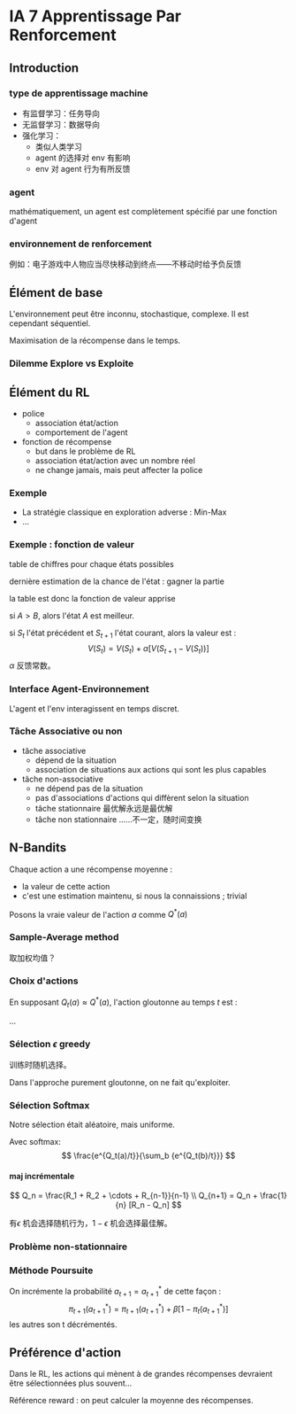 # IA 7 Apprentissage Par Renforcement

## Introduction

### type de apprentissage machine

- 有监督学习：任务导向
- 无监督学习：数据导向
- 强化学习：
  - 类似人类学习
  - agent 的选择对 env 有影响
  - env 对 agent 行为有所反馈


### agent

mathématiquement, un agent est complètement spécifié par une fonction d'agent

### environnement de renforcement

例如：电子游戏中人物应当尽快移动到终点——不移动时给予负反馈

## Élément de base

L'environnement peut être inconnu, stochastique, complexe. Il est cependant séquentiel.

Maximisation de la récompense dans le temps.

### Dilemme Explore vs Exploite

## Élément du RL

- police
  - association état/action
  - comportement de l'agent
- fonction de récompense
  - but dans le problème de RL
  - association état/action avec un nombre réel
  - ne change jamais, mais peut affecter la police

### Exemple

- La stratégie classique en exploration adverse : Min-Max
- ...

### Exemple : fonction de valeur

table de chiffres pour chaque états possibles

dernière estimation de la chance de l'état : gagner la partie

la table est donc la fonction de valeur apprise

si $A > B$, alors l'état $A$ est meilleur.

si $S_t$ l'état précédent et $S_{t+1}$ l'état courant, alors la valeur est :
$$
V(S_t) = V(S_t) + \alpha [V(S_{t+1} - V(S_t))]
$$
$\alpha$ 反馈常数。

### Interface Agent-Environnement

L'agent et l'env interagissent en temps discret.

### Tâche Associative ou non

- tâche associative
  - dépend de la situation
  - association de situations aux actions qui sont les plus capables
- tâche non-associative
  - ne dépend pas de la situation
  - pas d'associations d'actions qui diffèrent selon la situation
  - tâche stationnaire 最优解永远是最优解
  - tâche non stationnaire ……不一定，随时间变换

## N-Bandits

Chaque action a une récompense moyenne : 

- la valeur de cette action
- c'est une estimation maintenu, si nous la connaissions ; trivial

Posons la vraie valeur de l'action $a$ comme $Q^*(a)$

### Sample-Average method

取加权均值？

### Choix d'actions

En supposant $Q_t(a) \approx Q^*(a)$, l'action gloutonne au temps $t$ est :

...

### Sélection $\epsilon$ greedy

训练时随机选择。

Dans l'approche purement gloutonne, on ne fait qu'exploiter.

### Sélection Softmax

Notre sélection était aléatoire, mais uniforme.

Avec softmax: 
$$
\frac{e^{Q_t(a)/t}}{\sum_b {e^{Q_t(b)/t}}}
$$

#### maj incrémentale

$$
Q_n = \frac{R_1 + R_2 + \cdots + R_{n-1}}{n-1} \\
Q_{n+1} = Q_n + \frac{1}{n} [R_n - Q_n]
$$

有$\epsilon$ 机会选择随机行为，$1 - \epsilon$ 机会选择最佳解。

### Problème non-stationnaire

### Méthode Poursuite

On incrémente la probabilité $a_{t+1} = a^*_{t+1}$ de cette façon :
$$
\pi_{t+1} (a^*_{t+1}) = \pi_{t+1} (a^*_{t+1})  + \beta[1 - \pi_t(a^*_{t+1})]
$$
les autres son t décrémentés.

## Préférence d'action

Dans le RL, les actions qui mènent à de grandes récompenses devraient être sélectionnées plus souvent...

Référence reward : on peut calculer la moyenne des récompenses.

